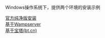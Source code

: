 
Windows操作系统下，提供两个环境的安装示例  

[官方纯净版安装](./help.php?md=install-windows-pure "官方纯净版安装-Apache2.4 PHP7.4 Mysql5.8 ")  
[基于Wampserver](./help.php?md=install-windows-wamp "基于Wampserver")  
[基于宝塔(bt.cn)](./help.php?md=install-windows-bt "基于宝塔(bt.cn)")  